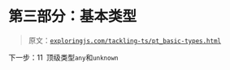 # 第三部分：基本类型

> 原文：[`exploringjs.com/tackling-ts/pt_basic-types.html`](https://exploringjs.com/tackling-ts/pt_basic-types.html)

下一步：11 顶级类型`any`和`unknown`
